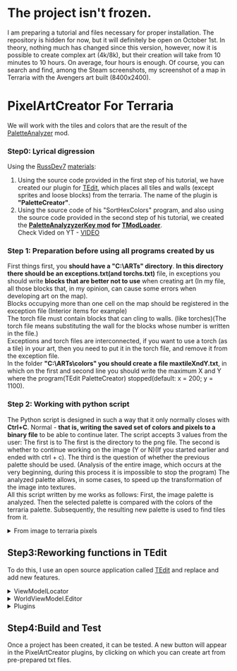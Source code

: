 # The project isn't frozen. 
I am preparing a tutorial and files necessary for proper installation. The repository is hidden for now, but it will definitely be open on October 1st. In theory, nothing much has changed since this version, however, now it is possible to create complex art (4k/8k), but their creation will take from 10 minutes to 10 hours. On average, four hours is enough. Of course, you can search and find, among the Steam screenshots, my screenshot of a map in Terraria with the Avengers art built (8400x2400).
# PixelArtCreator For Terraria
We will work with the tiles and colors that are the result of the [PaletteAnalyzer](https://github.com/MKSO4KA/PaletteAnalyzerKey) mod. 
### Step0: Lyrical digression
Using the [RussDev7](https://github.com/RussDev7/RussDev7) [materials](https://github.com/RussDev7/Extracting-Terraria-Map-Colors#extracting-colors-from-the-terraria-map):
1. Using the source code provided in the first step of his tutorial, we have created our plugin for [TEdit](https://github.com/TEdit/Terraria-Map-Editor), which places all tiles and walls (except sprites and loose blocks) from the terraria. The name of the plugin is **"PaletteCreator"**.
2. Using the source code of his "SortHexColors" program, and also using the source code provided in the second step of his tutorial, we created the **[PaletteAnalyzyzerKey mod](https://github.com/MKSO4KA/PaletteAnalyzerKey) for [TModLoader](https://github.com/tModLoader/tModLoader)**.  
 Check Vided on YT - [VIDEO](https://youtu.be/H4xKAvQ9Yr8) 
### Step 1: Preparation before using all programs created by us
First things first, you **should have a "C:\ARTs\" directory**. **In this directory there should be an exceptions.txt(and torchs.txt)** file, in exceptions you should write **blocks that are better not to use** when creating art (In my file, all those blocks that, in my opinion, can cause some errors when developing art on the map).   
Blocks occupying more than one cell on the map should be registered in the exception file (Interior items for example)  
The torch file must contain blocks that can cling to walls. (like torches)(The torch file means substituting the wall for the blocks whose number is written in the file.)  
Exceptions and torch files are interconnected, if you want to use a torch (as a tile) in your art, then you need to put it in the torch file, and remove it from the exception file.  
In the folder **"C:\ARTs\colors" you should create a file maxtileXndY.txt**, in which on the first and second line you should write the maximum X and Y where the program(TEdit PaletteCreator) stopped(default: x = 200; y = 1100).

### Step 2: Working with python script
The Python script is designed in such a way that it only normally closes with **Ctrl+C**. Normal - **that is, writing the saved set of colors and pixels to a binary file** to be able to continue later. The script accepts 3 values from the user: The first is to The first is the directory to the png file. The second is whether to continue working on the image (Y or N)(If you started earlier and ended with ctrl + c). The third is the question of whether the previous palette should be used. (Analysis of the entire image, which occurs at the very beginning, during this process it is impossible to stop the program) The analyzed palette allows, in some cases, to speed up the transformation of the image into textures.  
All this script written by me works as follows: First, the image palette is analyzed. Then the selected palette is compared with the colors of the terraria palette. Subsequently, the resulting new palette is used to find tiles from it.

<details>
  <summary>From image to terraria pixels</summary>

  ![Image](https://github.com/MKSO4KA/PixelArtCreator-ForTerraria/assets/88591984/18c961aa-9ea3-474e-85c3-c3e2df66ff76) - Source
1. 1
2. 50
3. 50
4. 0
5. 153
6. 26
7. 0
8. 153
9. 26
10. 0
11. ...

  The file created as a result of the program ( file.txt in C:\ARTs) will later be used to create art using the PixelArtCreator plugin.
</details>

## Step3:Reworking functions in TEdit
To do this, I use an open source application called [TEdit](https://github.com/TEdit/Terraria-Map-Editor) and replace and add new features. 
<details>
  <summary>ViewModelLocator</summary>
The function is in this path : ..src\TEdit\ViewModel\ViewModelLocator.cs
We have to add the line written under the spoiler. (Add line after line 49 of file)

  
  ```csharp

            wvm.Plugins.Add(new PixelArtCreator(wvm)); // this
            wvm.Plugins.Add(new PaletteCreator(wvm));  // and this
            

  ```
  
</details>
<details>
<summary>WorldViewModel.Editor</summary>
The function is in this path : ..src\TEdit\ViewModel\WorldViewModel.Editor.cs
We need to change line 828 to make the function public.

  
```csharp

            public void SetPixelAutomatic(Tile curTile,
                                       int? tile = null,
                                       int? wall = null,
                                       byte? liquid = null,
                                       LiquidType? liquidType = null,
                                       bool? wireRed = null,
                                       short? u = null,
                                       short? v = null,
                                       bool? wireBlue = null,
                                       bool? wireGreen = null,
                                       bool? wireYellow = null,
                                       BrickStyle? brickStyle = null,
                                       bool? actuator = null, bool? actuatorInActive = null,
                                       int? tileColor = null,
                                       int? wallColor = null,
                                       bool? wallEchoCoating = null,
                                       bool? wallIlluminantCoating = null,
                                       bool? tileEchoCoating = null,
                                       bool? tileIlluminantCoating = null)
  ```

  
</details>

<details>
  <summary>Plugins</summary>
 Adding a new plugin along this path -..src\TEdit\Editor\Plugins\PixelArtCreator.cs
  
 Adding a new plugin along this path -..src\TEdit\Editor\Plugins\PaletteCreator.cs
 
</details>

## Step4:Build and Test
Once a project has been created, it can be tested. A new button will appear in the PixelArtCreator plugins, by clicking on which you can create art from pre-prepared txt files.

